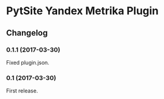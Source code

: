 # PytSite Yandex Metrika Plugin


## Changelog


### 0.1.1 (2017-03-30)
Fixed plugin.json.


### 0.1 (2017-03-30)
First release.
